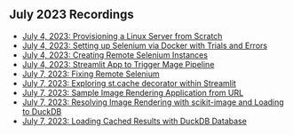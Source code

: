 ## July 2023 Recordings

- [July 4, 2023: Provisioning a Linux Server from Scratch](https://share.getcloudapp.com/d5uD1jqZ)
- [July 4, 2023: Setting up Selenium via Docker with Trials and Errors](https://share.getcloudapp.com/xQuEbkg0)
- [July 4, 2023: Creating Remote Selenium Instances](https://share.getcloudapp.com/yAu9Dgdo)
- [July 4, 2023: Streamlit App to Trigger Mage Pipeline](https://share.getcloudapp.com/o0uJ6l7p)
- [July 7, 2023: Fixing Remote Selenium]()
- [July 7, 2023: Exploring st.cache decorator within Streamlit]()
- [July 7, 2023: Sample Image Rendering Application from URL](https://share.getcloudapp.com/6quJYQB7)
- [July 7, 2023: Resolving Image Rendering with scikit-image and Loading to DuckDB](https://share.getcloudapp.com/rRuzbGA7)
- [July 7, 2023: Loading Cached Results with DuckDB Database](https://share.getcloudapp.com/yAu9yD5K)
